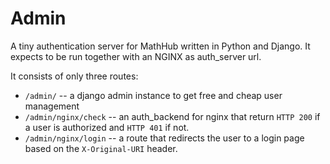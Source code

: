 # Admin

A tiny authentication server for MathHub written in Python and Django. 
It expects to be run together with an NGINX as auth_server url. 

It consists of only three routes:
* `/admin/` -- a django admin instance to get free and cheap user management
* `/admin/nginx/check` -- an auth_backend for nginx that return `HTTP 200` if a user is authorized and `HTTP 401` if not. 
* `/admin/nginx/login` -- a route that redirects the user to a login page based on the `X-Original-URI` header. 